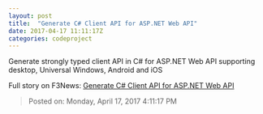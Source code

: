 ```yaml
---
layout: post
title:  "Generate C# Client API for ASP.NET Web API"
date: 2017-04-17 11:11:17Z
categories: codeproject
---
```


Generate strongly typed client API in C# for ASP.NET Web API supporting desktop, Universal Windows, Android and iOS


Full story on F3News: [Generate C# Client API for ASP.NET Web API](http://www.f3nws.com/n/GxytyC)

> Posted on: Monday, April 17, 2017 4:11:17 PM
